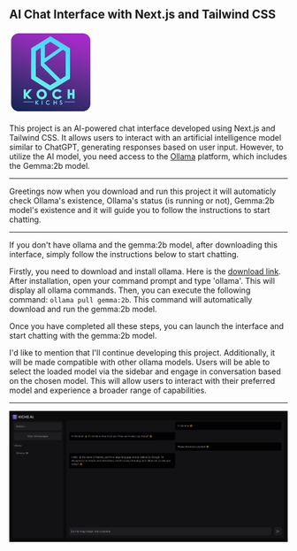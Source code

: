 <h2>AI Chat Interface with Next.js and Tailwind CSS</h2>
<img src='public/ailogo.png' width='150px'/>

This project is an AI-powered chat interface developed using Next.js and Tailwind CSS. It allows users to interact with an artificial intelligence model similar to ChatGPT, generating responses based on user input. However, to utilize the AI model, you need access to the [Ollama](https://ollama.com/) platform, which includes the Gemma:2b model.

---
Greetings now when you download and run this project it will automaticly  check Ollama's existence, Ollama's status (is running or not), Gemma:2b model's existence and it will guide you to follow the instructions to start chatting.

---

If you don't have ollama and the gemma:2b model, after downloading this interface, simply follow the instructions below to start chatting.

Firstly, you need to download and install ollama. Here is the [download link](https://ollama.com/download). After installation, open your command prompt and type 'ollama'. This will display all ollama commands. Then, you can execute the following command: ```ollama pull gemma:2b```. This command will automatically download and run the gemma:2b model.

Once you have completed all these steps, you can launch the interface and start chatting with the gemma:2b model.

I'd like to mention that I'll continue developing this project. Additionally, it will be made compatible with other ollama models. Users will be able to select the loaded model via the sidebar and engage in conversation based on the chosen model. This will allow users to interact with their preferred model and experience a broader range of capabilities.

---
<img src='public/ss.png'/>
